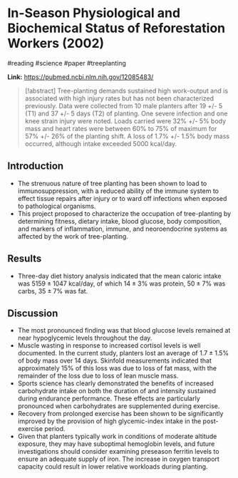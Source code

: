 # In-Season Physiological and Biochemical Status of Reforestation Workers (2002)
#reading #science #paper #treeplanting

**Link:** https://pubmed.ncbi.nlm.nih.gov/12085483/

>[!abstract]
>Tree-planting demands sustained high work-output and is associated with high injury rates but has not been characterized previously. Data were collected from 10 male planters after 19 +/- 5 (T1) and 37 +/- 5 days (T2) of planting. One severe infection and one knee strain injury were noted. Loads carried were 32% +/- 5% body mass and heart rates were between 60% to 75% of maximum for 57% +/- 26% of the planting shift. A loss of 1.7% +/- 1.5% body mass occurred, although intake exceeded 5000 kcal/day.

## Introduction
- The strenuous nature of tree planting has been shown to load to immunosuppression, with a reduced ability of the immune system to effect tissue repairs after injury or to ward off infections when exposed to pathological organisms.
- This project proposed to characterize the occupation of tree-planting by determining fitness, dietary intake, blood glucose, body composition, and markers of inflammation, immune, and neoroendocrine systems as affected by the work of tree-planting.

## Results
- Three-day diet history analysis indicated that the mean caloric intake was $5159 \pm 1047$ kcal/day, of which $14 \pm 3$% was protein, $50 \pm 7$% was carbs, $35 \pm 7$% was fat.

## Discussion
- The most pronounced finding was that blood glucose levels remained at near hypoglycemic levels throughout the day.
- Muscle wasting in response to increased cortisol levels is well documented. In the current study, planters lost an average of $1.7 \pm 1.5$% of body mass over 14 days. Skinfold measurements indicated that approximately 15% of this loss was due to loss of fat mass, with the remainder of the loss due to loss of lean muscle mass.
- Sports science has clearly demonstrated the benefits of increased carbohydrate intake on both the duration of and intensity sustained during endurance performance. These effects are particularly pronounced when carbohydrates are supplemented during exercise.
- Recovery from prolonged exercise has been shown to be significantly improved by the provision of high glycemic-index intake in the post-exercise period.
- Given that planters typically work in conditions of moderate altitude exposure, they may have suboptimal hemoglobin levels, and future investigations should consider examining preseason ferritin levels to ensure an adequate supply of iron. The increase in oxygen transport capacity could result in lower relative workloads during planting.